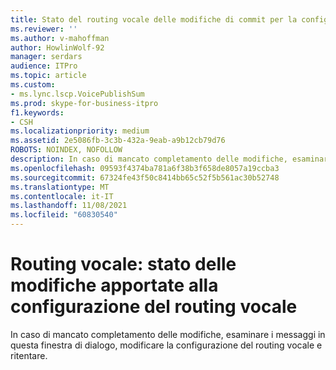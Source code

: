 ```yaml
---
title: Stato del routing vocale delle modifiche di commit per la configurazione del routing vocale
ms.reviewer: ''
ms.author: v-mahoffman
author: HowlinWolf-92
manager: serdars
audience: ITPro
ms.topic: article
ms.custom:
- ms.lync.lscp.VoicePublishSum
ms.prod: skype-for-business-itpro
f1.keywords:
- CSH
ms.localizationpriority: medium
ms.assetid: 2e5086fb-3c3b-432a-9eab-a9b12cb79d76
ROBOTS: NOINDEX, NOFOLLOW
description: In caso di mancato completamento delle modifiche, esaminare i messaggi in questa finestra di dialogo, modificare la configurazione del routing vocale e ritentare.
ms.openlocfilehash: 09593f4374ba781a6f38b3f658de8057a19ccba3
ms.sourcegitcommit: 67324fe43f50c8414bb65c52f5b561ac30b52748
ms.translationtype: MT
ms.contentlocale: it-IT
ms.lasthandoff: 11/08/2021
ms.locfileid: "60830540"
---
```

# <a name="voice-routing-status-of-commit-changes-for-voice-routing-configuration"></a>Routing vocale: stato delle modifiche apportate alla configurazione del routing vocale
 
In caso di mancato completamento delle modifiche, esaminare i messaggi in questa finestra di dialogo, modificare la configurazione del routing vocale e ritentare.
  
 
  

